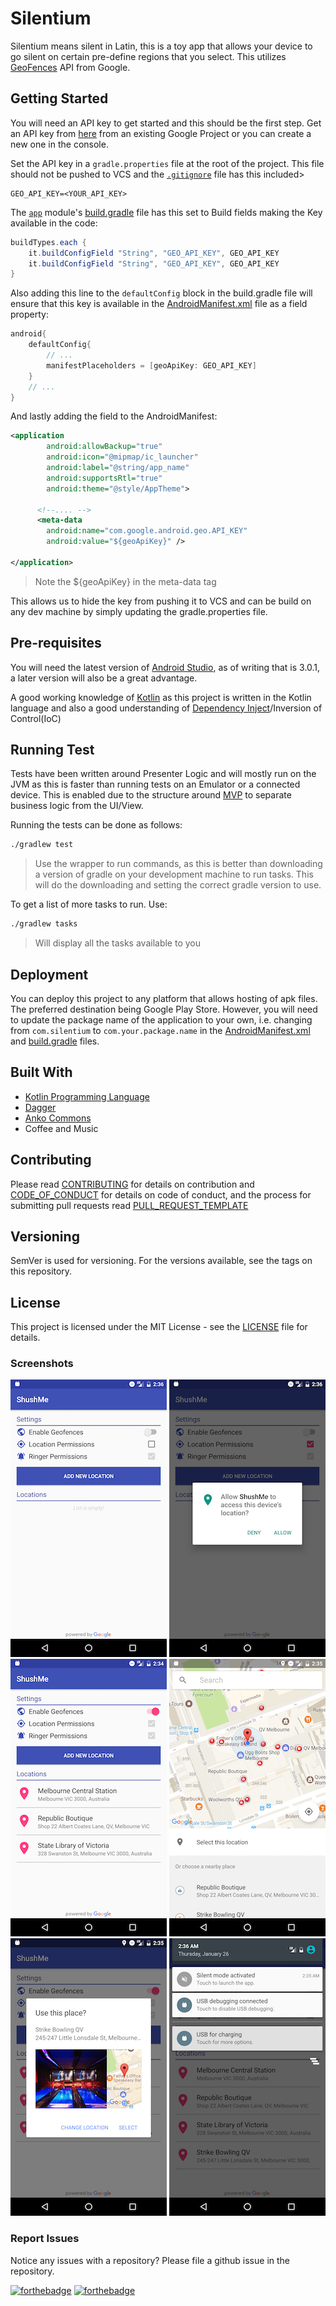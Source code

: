 # Silentium

Silentium means silent in Latin, this is a toy app that allows your device to go silent on certain pre-define regions that you select. This utilizes [GeoFences](https://developer.android.com/training/location/geofencing.html) API from Google.

## Getting Started

You will need an API key to get started and this should be the first step.
Get an API key from [here](https://console.developers.google.com) from an existing Google Project or you can create a new one in the console.

Set the API key in a `gradle.properties` file at the root of the project. This file should not be pushed to VCS and the [`.gitignore`](./.gitignore) file has this included>

```properties
GEO_API_KEY=<YOUR_API_KEY>
```

The [`app`](./app) module's [build.gradle](./app/build.gradle) file has this set to Build fields making the Key available in the code:

```groovy
buildTypes.each {
    it.buildConfigField "String", "GEO_API_KEY", GEO_API_KEY
    it.buildConfigField "String", "GEO_API_KEY", GEO_API_KEY
}
```

Also adding this line to the `defaultConfig` block in the build.gradle file will ensure that this key is available in the [AndroidManifest.xml](./app/src/main/AndroidManifest.xml) file as a field property:

```groovy
android{
    defaultConfig{
        // ...
        manifestPlaceholders = [geoApiKey: GEO_API_KEY]
    }
    // ...
}
```

And lastly adding the field to the AndroidManifest:

```xml
<application
        android:allowBackup="true"
        android:icon="@mipmap/ic_launcher"
        android:label="@string/app_name"
        android:supportsRtl="true"
        android:theme="@style/AppTheme">
      
      <!--.... -->    
      <meta-data
        android:name="com.google.android.geo.API_KEY"
        android:value="${geoApiKey}" />
            
</application>
```
> Note the ${geoApiKey} in the meta-data tag

This allows us to hide the key from pushing it to VCS and can be build on any dev machine by simply updating the gradle.properties file.


## Pre-requisites

You will need the latest version of [Android Studio](https://developer.android.com/studio/index.html), as of writing that is 3.0.1, a later version will also be a great advantage.

A good working knowledge of [Kotlin](https://kotlinlang.org/) as this project is written in the Kotlin language and also a good understanding of [Dependency Inject](https://en.wikipedia.org/wiki/Dependency_injection)/Inversion of Control(IoC)

## Running Test
 
 Tests have been written around Presenter Logic and will mostly run on the JVM as this is faster than running tests on an Emulator or a connected device. This is enabled due to the structure around [MVP](https://antonioleiva.com/mvp-android) to separate business logic from the UI/View.
 
 Running the tests can be done as follows:
 
```bash
./gradlew test
```
> Use the wrapper to run commands, as this is better than downloading a version of gradle on your development machine to run tasks. This will do the downloading and setting the correct gradle version to use.

To get a list of more tasks to run. Use:

```bash
./gradlew tasks
```
> Will display all the tasks available to you


## Deployment

You can deploy this project to any platform that allows hosting of apk files. The preferred destination being Google Play Store. However, you will need to update the package name of the application to your own, i.e. changing from `com.silentium` to `com.your.package.name` in the [AndroidManifest.xml](./app/src/main/AndroidManifest.xml) and [build.gradle](./app/build.gradle) files.

## Built With

+ [Kotlin Programming Language](https://kotlinlang.org)
+ [Dagger](https://google.github.io/dagger/)
+ [Anko Commons](https://github.com/Kotlin/anko)
+ Coffee and Music

## Contributing

Please read [CONTRIBUTING](./CONTRIBUTING.md) for details on contribution and [CODE_OF_CONDUCT](./CODE_OF_CONDUCT.MD) for details on code of conduct, and the process for submitting pull requests read [PULL_REQUEST_TEMPLATE](./PULL_REQUEST_TEMPLATE.md)

## Versioning

SemVer is used for versioning. For the versions available, see the tags on this repository.

## License

This project is licensed under the MIT License - see the [LICENSE](./LICENSE) file for details.

### Screenshots

![Screenshot1](screenshots/screen_1.png) ![Screenshot2](screenshots/screen_2.png) ![Screenshot3](screenshots/screen_3.png)
![Screenshot4](screenshots/screen_4.png) ![Screenshot5](screenshots/screen_5.png) ![Screenshot6](screenshots/screen_6.png)


### Report Issues
Notice any issues with a repository? Please file a github issue in the repository.

[![forthebadge](http://forthebadge.com/images/badges/built-for-android.svg)](http://forthebadge.com)
[![forthebadge](http://forthebadge.com/images/badges/built-with-love.svg)](http://forthebadge.com)